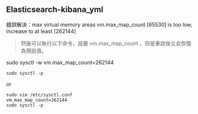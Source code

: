 ## Elasticsearch-kibana_yml

錯誤解決：max virtual memory areas vm.max_map_count [65530] is too low, increase to at least [262144]




> 然後可以執行以下命令，設置 vm.max_map_count ，但是重啟後又会恢復為預設值。

sudo sysctl -w vm.max_map_count=262144
```
sudo sysctl -p
```
or
```
sudo vim /etc/sysctl.conf
vm.max_map_count=262144
sudo sysctl -p
```
